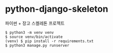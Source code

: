 # python-django-skeleton

파이썬 + 장고 스켈레톤 프로젝트

```
$ python3 -m venv venv
$ source venv/bin/activate
(venv) $ pip install -r requirements.txt
$ python3 manage.py runserver
```

